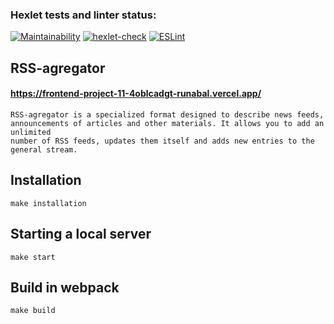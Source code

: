 ### Hexlet tests and linter status:

[![Maintainability](https://api.codeclimate.com/v1/badges/feabb81fb1f20adb2d69/maintainability)](https://codeclimate.com/github/runabal/frontend-project-11/maintainability)
[![hexlet-check](https://github.com/runabal/frontend-project-11/actions/workflows/hexlet-check.yml/badge.svg)](https://github.com/runabal/frontend-project-11/actions/workflows/hexlet-check.yml)
[![ESLint](https://github.com/runabal/frontend-project-11/actions/workflows/eslint.yml/badge.svg)](https://github.com/runabal/frontend-project-11/actions/workflows/eslint.yml)

## RSS-agregator

#### https://frontend-project-11-4oblcadgt-runabal.vercel.app/
```
RSS-agregator is a specialized format designed to describe news feeds,
announcements of articles and other materials. It allows you to add an unlimited
number of RSS feeds, updates them itself and adds new entries to the general stream.
```

## Installation

```
make installation
```

## Starting a local server

```
make start
```

## Build in webpack

```
make build
```
